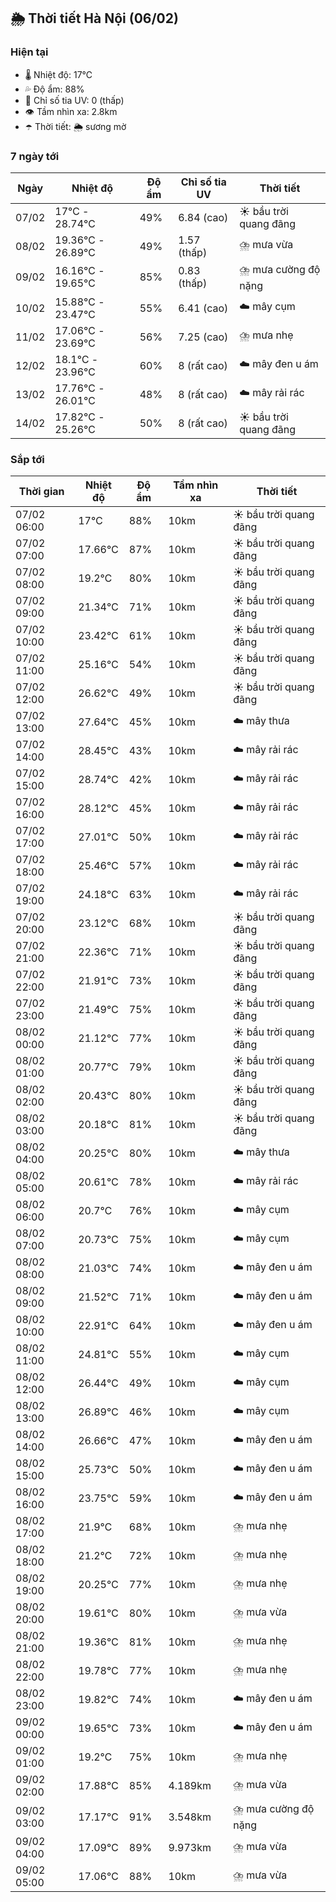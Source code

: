 ## 🌦️ Thời tiết Hà Nội (06/02)

### Hiện tại

- 🌡️ Nhiệt độ: 17℃
- 💦 Độ ẩm: 88%
- 🌟 Chỉ số tia UV: 0 (thấp)
- 👁️ Tầm nhìn xa: 2.8km
- ☂️ Thời tiết: 🌦️ sương mờ

### 7 ngày tới

| Ngày | Nhiệt độ | Độ ẩm | Chỉ số tia UV | Thời tiết |
| --- | --- | --- | --- | --- |
| 07/02 | 17℃ - 28.74℃ | 49% | 6.84 (cao) | ☀️ bầu trời quang đãng |
| 08/02 | 19.36℃ - 26.89℃ | 49% | 1.57 (thấp) | ⛈️ mưa vừa |
| 09/02 | 16.16℃ - 19.65℃ | 85% | 0.83 (thấp) | ⛈️ mưa cường độ nặng |
| 10/02 | 15.88℃ - 23.47℃ | 55% | 6.41 (cao) | ☁️ mây cụm |
| 11/02 | 17.06℃ - 23.69℃ | 56% | 7.25 (cao) | ⛈️ mưa nhẹ |
| 12/02 | 18.1℃ - 23.96℃ | 60% | 8 (rất cao) | ☁️ mây đen u ám |
| 13/02 | 17.76℃ - 26.01℃ | 48% | 8 (rất cao) | ☁️ mây rải rác |
| 14/02 | 17.82℃ - 25.26℃ | 50% | 8 (rất cao) | ☀️ bầu trời quang đãng |

### Sắp tới

| Thời gian | Nhiệt độ | Độ ẩm | Tầm nhìn xa | Thời tiết |
| --- | --- | --- | --- | --- |
| 07/02 06:00 | 17℃ | 88% | 10km | ☀️ bầu trời quang đãng |
| 07/02 07:00 | 17.66℃ | 87% | 10km | ☀️ bầu trời quang đãng |
| 07/02 08:00 | 19.2℃ | 80% | 10km | ☀️ bầu trời quang đãng |
| 07/02 09:00 | 21.34℃ | 71% | 10km | ☀️ bầu trời quang đãng |
| 07/02 10:00 | 23.42℃ | 61% | 10km | ☀️ bầu trời quang đãng |
| 07/02 11:00 | 25.16℃ | 54% | 10km | ☀️ bầu trời quang đãng |
| 07/02 12:00 | 26.62℃ | 49% | 10km | ☀️ bầu trời quang đãng |
| 07/02 13:00 | 27.64℃ | 45% | 10km | ☁️ mây thưa |
| 07/02 14:00 | 28.45℃ | 43% | 10km | ☁️ mây rải rác |
| 07/02 15:00 | 28.74℃ | 42% | 10km | ☁️ mây rải rác |
| 07/02 16:00 | 28.12℃ | 45% | 10km | ☁️ mây rải rác |
| 07/02 17:00 | 27.01℃ | 50% | 10km | ☁️ mây rải rác |
| 07/02 18:00 | 25.46℃ | 57% | 10km | ☁️ mây rải rác |
| 07/02 19:00 | 24.18℃ | 63% | 10km | ☁️ mây rải rác |
| 07/02 20:00 | 23.12℃ | 68% | 10km | ☀️ bầu trời quang đãng |
| 07/02 21:00 | 22.36℃ | 71% | 10km | ☀️ bầu trời quang đãng |
| 07/02 22:00 | 21.91℃ | 73% | 10km | ☀️ bầu trời quang đãng |
| 07/02 23:00 | 21.49℃ | 75% | 10km | ☀️ bầu trời quang đãng |
| 08/02 00:00 | 21.12℃ | 77% | 10km | ☀️ bầu trời quang đãng |
| 08/02 01:00 | 20.77℃ | 79% | 10km | ☀️ bầu trời quang đãng |
| 08/02 02:00 | 20.43℃ | 80% | 10km | ☀️ bầu trời quang đãng |
| 08/02 03:00 | 20.18℃ | 81% | 10km | ☀️ bầu trời quang đãng |
| 08/02 04:00 | 20.25℃ | 80% | 10km | ☁️ mây thưa |
| 08/02 05:00 | 20.61℃ | 78% | 10km | ☁️ mây rải rác |
| 08/02 06:00 | 20.7℃ | 76% | 10km | ☁️ mây cụm |
| 08/02 07:00 | 20.73℃ | 75% | 10km | ☁️ mây cụm |
| 08/02 08:00 | 21.03℃ | 74% | 10km | ☁️ mây đen u ám |
| 08/02 09:00 | 21.52℃ | 71% | 10km | ☁️ mây đen u ám |
| 08/02 10:00 | 22.91℃ | 64% | 10km | ☁️ mây đen u ám |
| 08/02 11:00 | 24.81℃ | 55% | 10km | ☁️ mây cụm |
| 08/02 12:00 | 26.44℃ | 49% | 10km | ☁️ mây cụm |
| 08/02 13:00 | 26.89℃ | 46% | 10km | ☁️ mây cụm |
| 08/02 14:00 | 26.66℃ | 47% | 10km | ☁️ mây đen u ám |
| 08/02 15:00 | 25.73℃ | 50% | 10km | ☁️ mây đen u ám |
| 08/02 16:00 | 23.75℃ | 59% | 10km | ☁️ mây đen u ám |
| 08/02 17:00 | 21.9℃ | 68% | 10km | ⛈️ mưa nhẹ |
| 08/02 18:00 | 21.2℃ | 72% | 10km | ⛈️ mưa nhẹ |
| 08/02 19:00 | 20.25℃ | 77% | 10km | ⛈️ mưa nhẹ |
| 08/02 20:00 | 19.61℃ | 80% | 10km | ⛈️ mưa vừa |
| 08/02 21:00 | 19.36℃ | 81% | 10km | ⛈️ mưa nhẹ |
| 08/02 22:00 | 19.78℃ | 77% | 10km | ⛈️ mưa nhẹ |
| 08/02 23:00 | 19.82℃ | 74% | 10km | ☁️ mây đen u ám |
| 09/02 00:00 | 19.65℃ | 73% | 10km | ☁️ mây đen u ám |
| 09/02 01:00 | 19.2℃ | 75% | 10km | ⛈️ mưa nhẹ |
| 09/02 02:00 | 17.88℃ | 85% | 4.189km | ⛈️ mưa vừa |
| 09/02 03:00 | 17.17℃ | 91% | 3.548km | ⛈️ mưa cường độ nặng |
| 09/02 04:00 | 17.09℃ | 89% | 9.973km | ⛈️ mưa vừa |
| 09/02 05:00 | 17.06℃ | 88% | 10km | ⛈️ mưa vừa |

